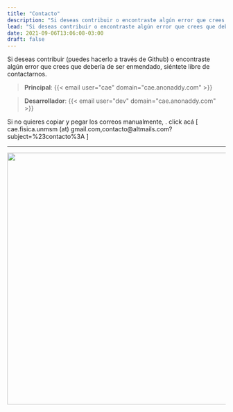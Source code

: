 ```yaml
---
title: "Contacto"
description: "Si deseas contribuir o encontraste algún error que crees que debería de ser enmendado, siéntete libre de contactarnos."
lead: "Si deseas contribuir o encontraste algún error que crees que debería de ser enmendado, siéntete libre de contactarnos."
date: 2021-09-06T13:06:08-03:00
draft: false
---
```


Si deseas contribuir (puedes hacerlo a través de Github) o encontraste algún
error que crees que debería de ser enmendado, siéntete libre de contactarnos.

> **Principal**: {{< email user="cae" domain="cae.anonaddy.com" >}}

[](ignored)

> **Desarrollador**: {{< email user="dev" domain="cae.anonaddy.com" >}}


Si no quieres copiar y pegar los correos manualmente, <script language='javascript' type='text/javascript'><!--
x = '&#64;';
eml = '&#99;&#97;&#101;&#46;&#102;&#105;&#115;&#105;&#99;&#97;&#46;&#117;&#110;&#109;&#115;&#109;' + x + '&#103;&#109;&#97;&#105;&#108;&#46;&#99;&#111;&#109;&#44;&#99;&#111;&#110;&#116;&#97;&#99;&#116;&#111;&#64;&#97;&#108;&#116;&#109;&#97;&#105;&#108;&#115;&#46;&#99;&#111;&#109;&#63;&#115;&#117;&#98;&#106;&#101;&#99;&#116;&#61;&#37;&#50;&#51;&#99;&#111;&#110;&#116;&#97;&#99;&#116;&#111;&#37;&#51;&#65;';
msg = '&#99;&#108;&#105;&#99;&#107;&#32;&#97;&#99;&#225;';
out = '<a class="cloak" style="font-weight: bold" href="mailto:' + eml + '">' + msg + '</a>';
document.write(out);
// -->
</script>.
<noscript>
&#99;&#108;&#105;&#99;&#107;&#32;&#97;&#99;&#225; [ &#99;&#97;&#101;&#46;&#102;&#105;&#115;&#105;&#99;&#97;&#46;&#117;&#110;&#109;&#115;&#109; (at) &#103;&#109;&#97;&#105;&#108;&#46;&#99;&#111;&#109;&#44;&#99;&#111;&#110;&#116;&#97;&#99;&#116;&#111;&#64;&#97;&#108;&#116;&#109;&#97;&#105;&#108;&#115;&#46;&#99;&#111;&#109;&#63;&#115;&#117;&#98;&#106;&#101;&#99;&#116;&#61;&#37;&#50;&#51;&#99;&#111;&#110;&#116;&#97;&#99;&#116;&#111;&#37;&#51;&#65; ] 
</noscript>

---

<img src="https://i.imgur.com/ALYBXH0.gif" width="580px"/>
